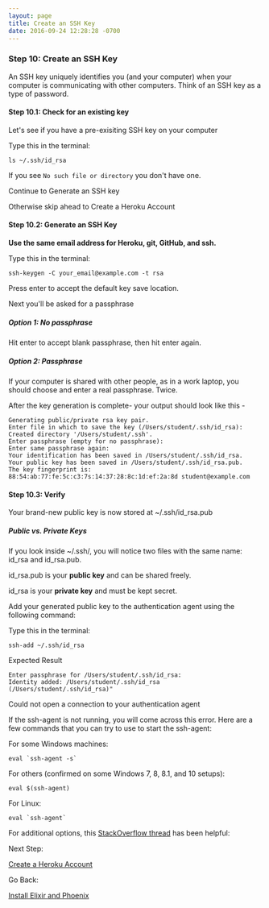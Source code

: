 ```yaml
---
layout: page
title: Create an SSH Key
date: 2016-09-24 12:28:28 -0700
---
```



### Step 10: Create an SSH Key

An SSH key uniquely identifies you (and your computer) when your computer is communicating with other computers. Think of an SSH key as a type of password.


#### Step 10.1: Check for an existing key

Let's see if you have a pre-exisiting SSH key on your computer

Type this in the terminal:

```
ls ~/.ssh/id_rsa
```
If you see `No such file or directory` you don't have one.

Continue to Generate an SSH key

Otherwise skip ahead to Create a Heroku Account

#### Step 10.2: Generate an SSH Key

**Use the same email address for Heroku, git, GitHub, and ssh.**

Type this in the terminal:


```
ssh-keygen -C your_email@example.com -t rsa
```

Press enter to accept the default key save location.

Next you'll be asked for a passphrase

##### Option 1: No passphrase
Hit enter to accept blank passphrase, then hit enter again.

##### Option 2: Passphrase
If your computer is shared with other people, as in a work laptop, you should choose and enter a real passphrase. Twice.

After the key generation is complete- your output should look like this -

```text
Generating public/private rsa key pair.
Enter file in which to save the key (/Users/student/.ssh/id_rsa):
Created directory '/Users/student/.ssh'.
Enter passphrase (empty for no passphrase):
Enter same passphrase again:
Your identification has been saved in /Users/student/.ssh/id_rsa.
Your public key has been saved in /Users/student/.ssh/id_rsa.pub.
The key fingerprint is:
88:54:ab:77:fe:5c:c3:7s:14:37:28:8c:1d:ef:2a:8d student@example.com
```

#### Step 10.3: Verify

Your brand-new public key is now stored at ~/.ssh/id_rsa.pub

##### Public vs. Private Keys

If you look inside ~/.ssh/, you will notice two files with the same name: id_rsa and id_rsa.pub.

id_rsa.pub is your **public key** and can be shared freely.

id_rsa is your **private key** and must be kept secret.

Add your generated public key to the authentication agent using the following command:

Type this in the terminal:

```text
ssh-add ~/.ssh/id_rsa
```

Expected Result

```text
Enter passphrase for /Users/student/.ssh/id_rsa:
Identity added: /Users/student/.ssh/id_rsa (/Users/student/.ssh/id_rsa)"
```

Could not open a connection to your authentication agent

If the ssh-agent is not running, you will come across this error. Here are a few commands that you can try to use to start the ssh-agent:

For some Windows machines:

```
eval `ssh-agent -s`
```

For others (confirmed on some Windows 7, 8, 8.1, and 10 setups):

```
eval $(ssh-agent)
```

For Linux:

```
eval `ssh-agent`
```

For additional options, this [StackOverflow thread](http://stackoverflow.com/questions/17846529/could-not-open-a-connection-to-your-authentication-agent) has been helpful:


Next Step:

[Create a Heroku Account](07-create-a-heroku-account.html)

Go Back:

[Install Elixir and Phoenix](05-install-elixir-and-phoenix.html)
